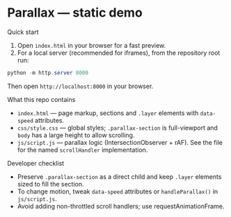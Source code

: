 # Parallax — static demo

Quick start

1. Open `index.html` in your browser for a fast preview.
2. For a local server (recommended for iframes), from the repository root run:

```powershell
python -m http.server 8000
```

Then open `http://localhost:8000` in your browser.

What this repo contains

- `index.html` — page markup, sections and `.layer` elements with `data-speed` attributes.
- `css/style.css` — global styles; `.parallax-section` is full-viewport and `body` has a large height to allow scrolling.
- `js/script.js` — parallax logic (IntersectionObserver + rAF). See the file for the named `scrollHandler` implementation.

Developer checklist

- Preserve `.parallax-section` as a direct child and keep `.layer` elements sized to fill the section.
- To change motion, tweak `data-speed` attributes or `handleParallax()` in `js/script.js`.
- Avoid adding non-throttled scroll handlers; use requestAnimationFrame.
